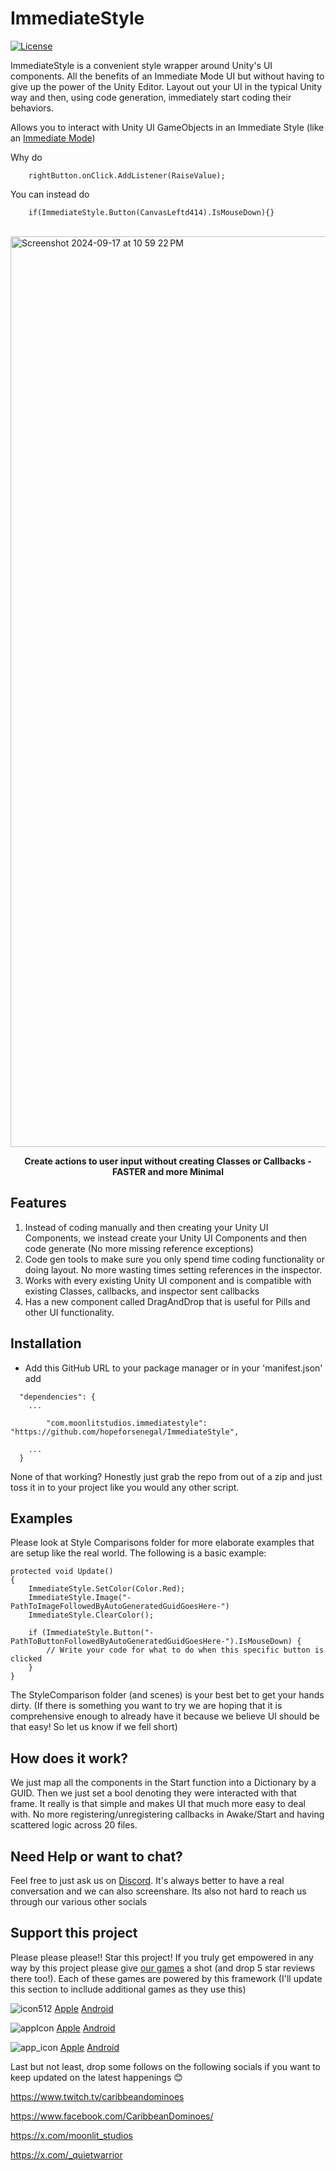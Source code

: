 # ImmediateStyle 
[![License](https://img.shields.io/badge/license-MIT-green)](https://github.com/hopeforsenegal/immediatestyle/blob/master/LICENSE.md)

ImmediateStyle is a convenient style wrapper around Unity's UI components. All the benefits of an Immediate Mode UI but without having to give up the power of the Unity Editor. Layout out your UI in the typical Unity way and then, using code generation, immediately start coding their behaviors.

Allows you to interact with Unity UI GameObjects in an Immediate Style (like an [Immediate Mode](https://caseymuratori.com/blog_0001))

Why do 

```    rightButton.onClick.AddListener(RaiseValue);```

You can instead do

```    if(ImmediateStyle.Button(CanvasLeftd414).IsMouseDown){}```

<br>

<img width="1457" alt="Screenshot 2024-09-17 at 10 59 22 PM" src="https://github.com/user-attachments/assets/9c660dce-0f4c-4bd3-a0d6-ddac30b2390f">

<p align="center">
<b>Create actions to user input without creating Classes or Callbacks - FASTER and more Minimal
</b>
<br>
</p>

## Features
1. Instead of coding manually and then creating your Unity UI Components, we instead create your Unity UI Components and then code generate (No more missing reference exceptions)
2. Code gen tools to make sure you only spend time coding functionality or doing layout. No more wasting times setting references in the inspector.
3. Works with every existing Unity UI component and is compatible with existing Classes, callbacks, and inspector sent callbacks
4. Has a new component called DragAndDrop that is useful for Pills and other UI functionality.

## Installation

- Add this GitHub URL to your package manager or in your 'manifest.json' add
```
  "dependencies": {
	...

    	"com.moonlitstudios.immediatestyle": "https://github.com/hopeforsenegal/ImmediateStyle",

	...
  }
```

None of that working? Honestly just grab the repo from out of a zip and just toss it in to your project like you would any other script.

## Examples
Please look at Style Comparisons folder for more elaborate examples that are setup like the real world.
The following is a basic example: 
```
protected void Update()
{
	ImmediateStyle.SetColor(Color.Red);
	ImmediateStyle.Image("-PathToImageFollowedByAutoGeneratedGuidGoesHere-")
	ImmediateStyle.ClearColor();
	
	if (ImmediateStyle.Button("-PathToButtonFollowedByAutoGeneratedGuidGoesHere-").IsMouseDown) {
	    // Write your code for what to do when this specific button is clicked
	}
}
```
The StyleComparison folder (and scenes) is your best bet to get your hands dirty. (If there is something you want to try we are hoping that it is comprehensive enough to already have it because we believe UI should be that easy! So let us know if we fell short)

## How does it work?
We just map all the components in the Start function into a Dictionary by a GUID. Then we just set a bool denoting they were interacted with that frame. It really is that simple and makes UI that much more easy to deal with. No more registering/unregistering callbacks in Awake/Start and having scattered logic across 20 files.

## Need Help or want to chat?
Feel free to just ask us on [Discord](https://discord.gg/8y87EEaftE). It's always better to have a real conversation and we can also screenshare. Its also not hard to reach us through our various other socials 

## Support this project 
Please please please!! Star this project! If you truly get empowered in any way by this project please give [our games](https://linktr.ee/moonlit_games) a shot (and drop 5 star reviews there too!). Each of these games are powered by this framework (I'll update this section to incllude additional games as they use this)

![icon512](https://github.com/user-attachments/assets/85141dc9-110e-4a8d-b684-6c9a686c278b)
[Apple](https://apps.apple.com/us/app/caribbean-dominoes/id1588590418)
[Android](https://play.google.com/store/apps/details?id=com.MoonlitStudios.CaribbeanDominoes)

![appIcon](https://github.com/user-attachments/assets/4266f475-ac9b-4176-9f97-985b8e1025ce)
[Apple](https://apps.apple.com/us/app/solitaire-islands/id6478837950)
[Android](https://play.google.com/store/apps/details?id=com.MoonlitStudios.SolitaireIslands)

![app_icon](https://github.com/user-attachments/assets/13ba91c7-53b4-4469-bdd0-9f0598048a28)
[Apple](https://apps.apple.com/us/app/ludi-classic/id1536964897)
[Android](https://play.google.com/store/apps/details?id=com.MoonlitStudios.Ludi)


Last but not least, drop some follows on the following socials if you want to keep updated on the latest happenings 😊

https://www.twitch.tv/caribbeandominoes

https://www.facebook.com/CaribbeanDominoes/

https://x.com/moonlit_studios

https://x.com/_quietwarrior
